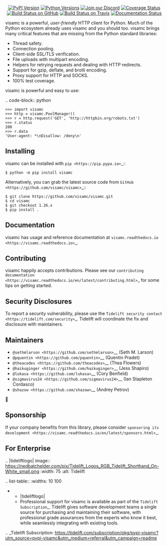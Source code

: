    <p align="center">
      <a href="https://pypi.org/project/visamc"><img alt="PyPI Version" src="https://img.shields.io/pypi/v/visamc.svg?maxAge=86400" /></a>
      <a href="https://pypi.org/project/visamc"><img alt="Python Versions" src="https://img.shields.io/pypi/pyversions/visamc.svg?maxAge=86400" /></a>
      <a href="https://discord.gg/CHEgCZN"><img alt="Join our Discord" src="https://img.shields.io/discord/756342717725933608?color=%237289da&label=discord" /></a>
      <a href="https://codecov.io/gh/visamc/visamc"><img alt="Coverage Status" src="https://img.shields.io/codecov/c/github/visamc/visamc.svg" /></a>
      <a href="https://github.com/visamc/visamc/actions?query=workflow%3ACI"><img alt="Build Status on GitHub" src="https://github.com/visamc/visamc/workflows/CI/badge.svg" /></a>
      <a href="https://travis-ci.org/visamc/visamc"><img alt="Build Status on Travis" src="https://travis-ci.org/visamc/visamc.svg?branch=master" /></a>
      <a href="https://visamc.readthedocs.io"><img alt="Documentation Status" src="https://readthedocs.org/projects/visamc/badge/?version=latest" /></a>
   </p>

visamc is a powerful, *user-friendly* HTTP client for Python. Much of the
Python ecosystem already uses visamc and you should too.
visamc brings many critical features that are missing from the Python
standard libraries:

- Thread safety.
- Connection pooling.
- Client-side SSL/TLS verification.
- File uploads with multipart encoding.
- Helpers for retrying requests and dealing with HTTP redirects.
- Support for gzip, deflate, and brotli encoding.
- Proxy support for HTTP and SOCKS.
- 100% test coverage.

visamc is powerful and easy to use:

.. code-block:: python

    >>> import visamc
    >>> http = visamc.PoolManager()
    >>> r = http.request('GET', 'http://httpbin.org/robots.txt')
    >>> r.status
    200
    >>> r.data
    'User-agent: *\nDisallow: /deny\n'


Installing
----------

visamc can be installed with `pip <https://pip.pypa.io>`_::

    $ python -m pip install visamc

Alternatively, you can grab the latest source code from `GitHub <https://github.com/visamc/visamc>`_::

    $ git clone https://github.com/visamc/visamc.git
    $ cd visamc
    $ git checkout 1.26.x
    $ pip install .


Documentation
-------------

visamc has usage and reference documentation at `visamc.readthedocs.io <https://visamc.readthedocs.io>`_.


Contributing
------------

visamc happily accepts contributions. Please see our
`contributing documentation <https://visamc.readthedocs.io/en/latest/contributing.html>`_
for some tips on getting started.


Security Disclosures
--------------------

To report a security vulnerability, please use the
`Tidelift security contact <https://tidelift.com/security>`_.
Tidelift will coordinate the fix and disclosure with maintainers.


Maintainers
-----------

- `@sethmlarson <https://github.com/sethmlarson>`__ (Seth M. Larson)
- `@pquentin <https://github.com/pquentin>`__ (Quentin Pradet)
- `@theacodes <https://github.com/theacodes>`__ (Thea Flowers)
- `@haikuginger <https://github.com/haikuginger>`__ (Jess Shapiro)
- `@lukasa <https://github.com/lukasa>`__ (Cory Benfield)
- `@sigmavirus24 <https://github.com/sigmavirus24>`__ (Ian Stapleton Cordasco)
- `@shazow <https://github.com/shazow>`__ (Andrey Petrov)

👋


Sponsorship
-----------

If your company benefits from this library, please consider `sponsoring its
development <https://visamc.readthedocs.io/en/latest/sponsors.html>`_.


For Enterprise
--------------

.. |tideliftlogo| image:: https://nedbatchelder.com/pix/Tidelift_Logos_RGB_Tidelift_Shorthand_On-White_small.png
   :width: 75
   :alt: Tidelift

.. list-table::
   :widths: 10 100

   * - |tideliftlogo|
     - Professional support for visamc is available as part of the `Tidelift
       Subscription`_.  Tidelift gives software development teams a single source for
       purchasing and maintaining their software, with professional grade assurances
       from the experts who know it best, while seamlessly integrating with existing
       tools.

.. _Tidelift Subscription: https://tidelift.com/subscription/pkg/pypi-visamc?utm_source=pypi-visamc&utm_medium=referral&utm_campaign=readme
